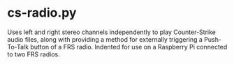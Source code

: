 cs-radio.py
===========

Uses left and right stereo channels independently to play Counter-Strike audio files, along with providing a method for externally triggering a Push-To-Talk button of a FRS radio. Indented for use on a Raspberry Pi connected to two FRS radios.
